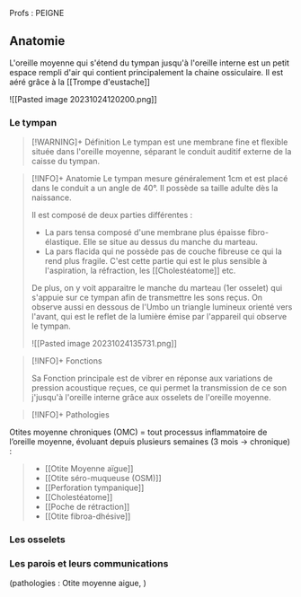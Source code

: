 Profs : PEIGNE

## Anatomie

L'oreille moyenne qui s'étend du tympan jusqu'à l'oreille interne est un petit espace rempli d'air qui contient principalement la chaine ossiculaire. Il est aéré grâce à la [[Trompe d'eustache]]

![[Pasted image 20231024120200.png]]

### Le tympan

>[!WARNING]+ Définition
>Le tympan est une membrane fine et flexible située dans l'oreille moyenne, séparant le conduit auditif externe de la caisse du tympan.



>[!INFO]+ Anatomie
>Le tympan mesure généralement 1cm et est placé dans le conduit a un angle de 40°. Il possède sa taille adulte dès la naissance.
>
>Il est composé de deux parties différentes :
>- La pars tensa composé d'une membrane plus épaisse fibro-élastique. Elle se situe au dessus du manche du marteau.
>- La pars flacida qui ne possède pas de couche fibreuse ce qui la rend plus fragile. C'est cette partie qui est le plus sensible à l'aspiration, la réfraction, les [[Cholestéatome]] etc.
>  
>  De plus, on y voit apparaitre le manche du marteau (1er osselet) qui s'appuie sur ce tympan afin de transmettre les sons reçus.
>  On observe aussi en dessous de l'Umbo un triangle lumineux orienté vers l'avant, qui est le reflet de la lumière émise par l'appareil qui observe le tympan.
>  
>  ![[Pasted image 20231024135731.png]]

>[!INFO]+ Fonctions
>
>Sa Fonction principale est de vibrer en réponse aux variations de pression acoustique reçues, ce qui permet la transmission de ce son j'jusqu'à l'oreille interne grâce aux osselets de l'oreille moyenne.

>[!INFO]+ Pathologies
>
Otites moyenne chroniques (OMC) = tout processus inflammatoire de l’oreille moyenne, évoluant depuis plusieurs semaines (3 mois -> chronique) :
> - [[Otite Moyenne aïgue]]
> - [[Otite séro-muqueuse (OSM)]]
>  - [[Perforation tympanique]]
>  - [[Cholestéatome]]
>  - [[Poche de rétraction]]
> - [[Otite fibroa-dhésive]] 

### Les osselets

### Les parois et leurs communications



(pathologies : Otite moyenne aigue, )







